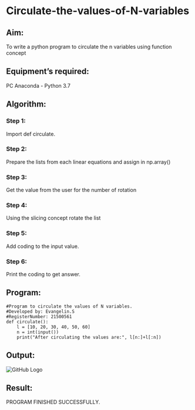 # Circulate-the-values-of-N-variables
## Aim:
To write a python program to circulate the n variables using function concept
## Equipment’s required:
PC
Anaconda - Python 3.7
## Algorithm: 
### Step 1: 
Import def circulate.
### Step 2:
Prepare the lists from each linear equations and assign in np.array()
### Step 3:
Get the value from the user for the number of rotation
### Step 4: 
Using the slicing concept rotate the list
### Step 5:
Add coding to the input value.
### Step 6:
Print the coding to get answer.

## Program:
~~~
#Program to circulate the values of N variables.
#Developed by: Evangelin.S
#RegisterNumber: 21500561
def circulate():
    l = [10, 20, 30, 40, 50, 60]
    n = int(input())
    print("After circulating the values are:", l[n:]+l[:n])
~~~

## Output:
![GitHub Logo](CIRCULATE.jpeg)

## Result:
PROGRAM FINISHED SUCCESSFULLY.
